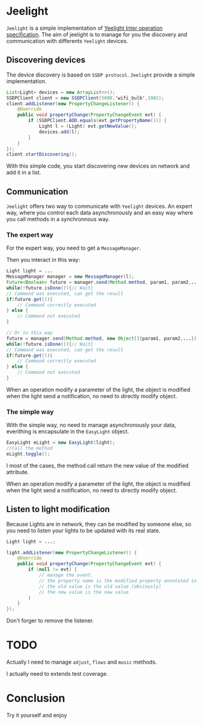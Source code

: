 # Jeelight

`Jeelight` is a simple implementation of [Yeelight Inter operation specification](https://www.yeelight.com/download/Yeelight_Inter-Operation_Spec.pdf).
The aim of jeelight is to manage for you the discovery and communication with differents `Yeelight` devices.

## Discovering devices

The device discovery is based on `SSDP protocol`. 
`Jeelight` provide a simple implementation.

```java
List<Light> devices = new ArrayList<>();
SSDPClient client = new SSDPClient(5000,'wifi_bulb',1982);
client.addListener(new PropertyChangeListener() {
	@Override
	public void propertyChange(PropertyChangeEvent evt) {
		if (SSDPClient.ADD.equals(evt.getPropertyName())) {
			Light l = (Light) evt.getNewValue();
			devices.add(l);					
		}
	}
});
client.startDiscovering();
```

With this simple code, you start discovering new devices on network and add it in a list.

## Communication

`Jeelight` offers two way to communicate with `Yeelight` devices. An expert way, where you control each data asynchronously and an easy way where you call methods in a synchronnous way.

### The expert way

For the expert way, you need to get a `MessageManager`.

Then you interact in this way:

```java
Light light = ...
MessageManager manager = new MessageManager(l);
Future<Boolean> future = manager.send(Method.method, param1, param2,...);
while(!future.isDone()){// Wait}
// Command was executed, can get the result
if(future.get()){
	// Command correctly executed
} else {
	// Command not executed
}

// Or in this way
future = manager.send(Method.method, new Object[]{param1, param2,...});
while(!future.isDone()){// Wait}
// Command was executed, can get the result
if(future.get()){
	// Command correctly executed
} else {
	// Command not executed
}
```

When an operation modify a parameter of the light, the object is modified when the light send a notification, no need to directly modify object.

### The simple way

With the simple way, no need to manage asynchronously your data, everithing is encapsulate in the `EasyLight` object.

```java
EasyLight eLight = new EasyLight(light);
//Call the method
eLight.toggle();
```
 I most of the cases, the method call return the new value of the modified attribute.
 
When an operation modify a parameter of the light, the object is modified when the light send a notification, no need to directly modify object.
 
## Listen to light modification
 
Because Lights are in network, they can be modified by someone else, so you need to listen your lights to be updated with its real state.

```java
Light light = ...;

light.addListener(new PropertyChangeListener() {
	@Override
	public void propertyChange(PropertyChangeEvent evt) {
		if (null != evt) {
			// manage the event.
			// the property name is the modified property annotated in the Light object
			// the old value is the old value (obviously)
			// the new value is the new value
		}
	}
});
```

Don't forger to remove the listener.

# TODO

Actually I need to manage `adjust`, `flows` and `music` methods.

I actually need to extends test coverage.

# Conclusion
Try it yourself and enjoy